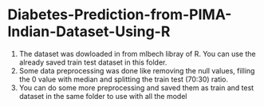 # Diabetes-Prediction-from-PIMA-Indian-Dataset-Using-R
1. The dataset was dowloaded in from mlbech libray of R. You can use the already saved train test dataset in this folder.
2. Some data preprocessing was done like removing the null values, filling the 0 value with median and splitting the train test (70:30) ratio.
3. You can do some more preprocessing and saved them as train and test dataset in the same folder to use with all the model
